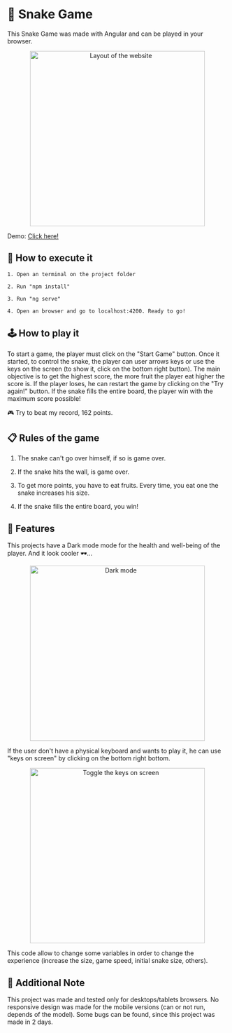 # 🐍 Snake Game

This Snake Game was made with Angular and can be played in your browser.

<p align="center"><img src="https://i.imgur.com/ATROpFd.gif" width="400" height="400" alt="Layout of the website"></p>

Demo: [Click here!](https://framalh0.github.io/snake-game/)

## 🚀 How to execute it
```
1. Open an terminal on the project folder

2. Run "npm install"

3. Run "ng serve"

4. Open an browser and go to localhost:4200. Ready to go!
```

## 🕹️ How to play it

To start a game, the player must click on the "Start Game" button.
Once it started, to control the snake, the player can user arrows keys or use the keys on the screen (to show it, click on the bottom right button).
The main objective is to get the highest score, the more fruit the player eat higher the score is.
If the player loses, he can restart the game by clicking on the "Try again!" button.
If the snake fills the entire board, the player win with the maximum score possible!

🎮 Try to beat my record, 162 points.

## 📋 Rules of the game

1. The snake can't go over himself, if so is game over.

2. If the snake hits the wall, is game over.

3. To get more points, you have to eat fruits. Every time, you eat one the snake increases his size.

4. If the snake fills the entire board, you win!

## 📕 Features

This projects have a Dark mode mode for the health and well-being of the player. And it look cooler 🕶️...

<p align="center"><img src="https://i.imgur.com/TzAsJbK.gif" width="400" height="400" alt="Dark mode"></p>

If the user don't have a physical keyboard and wants to play it, he can use "keys on screen" by clicking on the bottom right bottom.

<p align="center"><img src="https://i.imgur.com/PahqzvY.gif" width="400" height="400" alt="Toggle the keys on screen"></p>

This code allow to change some variables in order to change the experience (increase the size, game speed, initial snake size, others).

## 📝 Additional Note

This project was made and tested only for desktops/tablets browsers.
No responsive design was made for the mobile versions (can or not run, depends of the model).
Some bugs can be found, since this project was made in 2 days.

